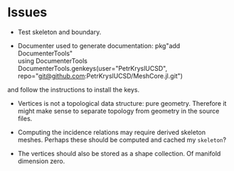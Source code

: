 # Issues

- Test skeleton and boundary.

- Documenter used to generate documentation:
pkg"add DocumenterTools"  
using DocumenterTools
DocumenterTools.genkeys(user="PetrKryslUCSD", repo="git@github.com:PetrKryslUCSD/MeshCore.jl.git")

and follow the instructions to install the keys.

- Vertices is not a topological data structure: pure geometry. Therefore
it might make sense to separate topology from geometry in the source files.

- Computing the incidence relations may require derived skeleton meshes.
Perhaps these should be computed and cached my `skeleton`?

- The vertices should also be stored as a shape collection. Of manifold dimension zero.
